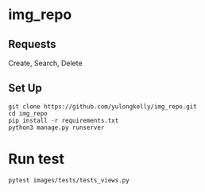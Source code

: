 # img_repo
## Requests
Create, Search, Delete
## Set Up
```
git clone https://github.com/yulongkelly/img_repo.git
cd img_repo
pip install -r requirements.txt
python3 manage.py runserver
```
# Run test
```
pytest images/tests/tests_views.py
```
